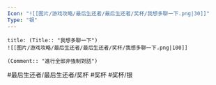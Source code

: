 ```yaml
---
Icon: "![[图片/游戏攻略/最后生还者/最后生还者/奖杯/我想多聊一下.png|30]]"
Type: "银"
---
```

```ad-common-silver-trophy
title: (Title:: "我想多聊一下")
![[图片/游戏攻略/最后生还者/最后生还者/奖杯/我想多聊一下.png|100]]

(Comment:: "進行全部非強制對話")
```

#最后生还者/最后生还者/奖杯 #奖杯 #奖杯/银

